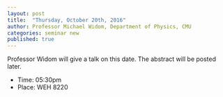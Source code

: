 ```yaml
---
layout: post
title:  "Thursday, October 20th, 2016"
author: Professor Michael Widom, Department of Physics, CMU
categories: seminar new
published: true
---
```

Professor Widom will give a talk on this date. The abstract will be posted later.


  * Time: 05:30pm
  * Place: WEH 8220
